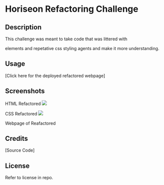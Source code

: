 # Horiseon Refactoring Challenge

## Description

This challenge was meant to take code that was littered with <div> elements and repetative css styling agents and make it more understanding.

## Usage

[Click here for the deployed refactored webpage]

## Screenshots

HTML Refactored
![](C:\Users\kylek\bootcamp\project-one\urban-octo-telegram\assets\images\HTML-Screenshot.png)

CSS Refactored
![](C:\Users\kylek\bootcamp\project-one\urban-octo-telegram\assets\images\CSS-Screenshot.png)

Webpage of Reafactored

## Credits

[Source Code]

## License

Refer to license in repo.